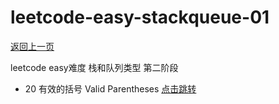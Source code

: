 # leetcode-easy-stackqueue-01

[返回上一页](../README.md)

leetcode easy难度 栈和队列类型 第二阶段

- 20 有效的括号 Valid Parentheses [点击跳转](./src/main/java/org/cdp/skill/leetcode/ValidParentheses.java)
